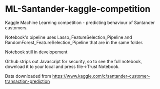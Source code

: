 # ML-Santander-kaggle-competition
Kaggle Machine Learning competition - predicting behaviour of Santander customers.

Notebook's pipeline uses Lasso_FeatureSelection_Pipeline and RandomForest_FeatureSelection_Pipeline that are in the same folder. 


Notebook still in developement 


Github strips out Javascript for security, so to see the full notebook, download it to your local and press file->Trust Notebook.


Data downloaded from https://www.kaggle.com/c/santander-customer-transaction-prediction
